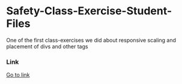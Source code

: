 # Safety-Class-Exercise-Student-Files

One of the first class-exercises we did about responsive scaling and placement of divs and other tags

### Link
[Go to link](http://pbcs.us/~jmartin/portfolio_stuff/Safety%20Class%20Exercise%20Student%20Files/safetyindexattempt2.html)
